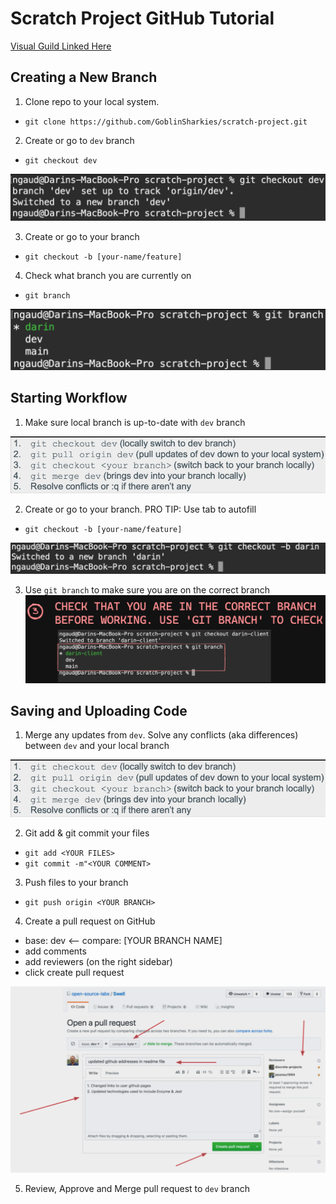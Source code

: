 # Scratch Project GitHub Tutorial

<a href="https://excalidraw.com/#json=oPciaBeml8N1pVKFR27uB,cSQoBdLi9vR_jbHPsHer8w" target="_blank">Visual Guild Linked Here</a>

## Creating a New Branch

1. Clone repo to your local system.
- `git clone https://github.com/GoblinSharkies/scratch-project.git`

2. Create or go to `dev` branch
- `git checkout dev`

<a><img src="./docs/assests/images/git1.png"/></a>

3. Create or go to your branch
- `git checkout -b [your-name/feature]`

4. Check what branch you are currently on
- `git branch`

<a><img src="./docs/assests/images/git3.png"/></a>

## Starting Workflow

1. Make sure local branch is up-to-date with `dev` branch

<a><img src="./docs/assests/images/git5.png"/></a>

2. Create or go to your branch. PRO TIP: Use tab to autofill
- `git checkout -b [your-name/feature]`

<a><img src="./docs/assests/images/git2.png"/></a>

3. Use `git branch` to make sure you are on the correct branch
<a><img src="./docs/assests/images/git4.png"/></a>

## Saving and Uploading Code
1. Merge any updates from `dev`. Solve any conflicts (aka differences) between `dev` and your local branch 

<a><img src="./docs/assests/images/git5.png"/></a>

2. Git add & git commit your files
- `git add <YOUR FILES>`
- `git commit -m"<YOUR COMMENT>`

3. Push files to your branch
- `git push origin <YOUR BRANCH>`

4. Create a pull request on GitHub
  - base: dev <-- compare: [YOUR BRANCH NAME]
  - add comments
  - add reviewers (on the right sidebar)
  - click create pull request

<a><img src="./docs/assests/images/git6.png"/></a>

5. Review, Approve and Merge pull request to `dev` branch
